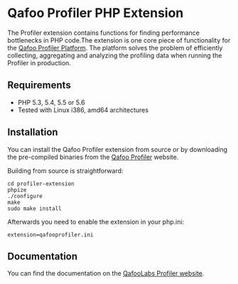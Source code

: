 # Qafoo Profiler PHP Extension

The Profiler extension contains functions for finding performance bottlenecks
in PHP code.The extension is one core piece of functionality for the [Qafoo
Profiler Platform](https://qafoolabs.com). The platform solves the problem of
efficiently collecting, aggregating and analyzing the profiling data when
running the Profiler in production.

## Requirements

- PHP 5.3, 5.4, 5.5 or 5.6
- Tested with Linux i386, amd64 architectures

## Installation

You can install the Qafoo Profiler extension from source or by downloading the
pre-compiled binaries from the [Qafoo
Profiler](https://qafoolabs.com/profiler/downloads) website.

Building from source is straightforward:

    cd profiler-extension
    phpize
    ./configure
    make
    sudo make install

Afterwards you need to enable the extension in your php.ini:

    extension=qafooprofiler.ini

## Documentation

You can find the documentation on the [QafooLabs Profiler website](https://qafoolabs.com/profiler/docs/setup/profiler-php-pecl-extension).
